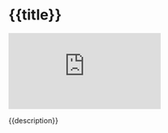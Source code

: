 # {{title}}

[![coverage](https://shields.io/endpoint?url=https://raw.githubusercontent.com/{{alias}}/{{projectName}}/main/coverage.json)](https://github.com/{{alias}}/{{projectName}}/blob/main/coverage.json)

{{description}}

